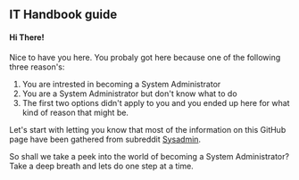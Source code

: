 ## IT Handbook guide

#### Hi There!

Nice to have you here.
You probaly got here because one of the following three reason's:
1. You are intrested in becoming a System Administrator
1. You are a System Administrator but don't know what to do
1. The first two options didn't apply to you and you ended up here for what kind of reason that might be.

Let's start with letting you know that most of the information on this GitHub page have been gathered from subreddit [Sysadmin](https://www.reddit.com/r/sysadmin/).

So shall we take a peek into the world of becoming a System Administrator?
Take a deep breath and lets do one step at a time.

